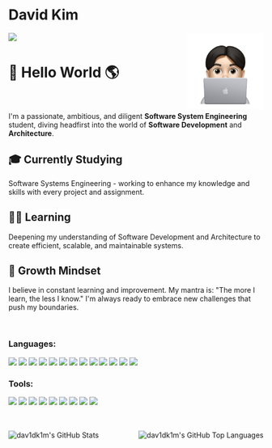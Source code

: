 # David Kim

<img src="https://github.com/dav1dk1m/dav1dk1m/blob/main/Image.png" width="30%" align="right">


![](https://komarev.com/ghpvc/?username=dav1dk1m&color=brightgreen&label=PROFILE+VIEWS)



# :wave: Hello World :earth_americas:
<br>

I'm a passionate, ambitious, and diligent **Software System Engineering** student, diving headfirst into the world of **Software Development** and **Architecture**.

## 🎓 Currently Studying
Software Systems Engineering - working to enhance my knowledge and skills with every project and assignment.

## 👨‍💻 Learning
Deepening my understanding of Software Development and Architecture to create efficient, scalable, and maintainable systems.

## 🌱 Growth Mindset
I believe in constant learning and improvement. My mantra is: "The more I learn, the less I know." I'm always ready to embrace new challenges that push my boundaries.



<br />

### Languages:
<p float="left">
  <img src="https://img.shields.io/badge/C%2B%2B-00599C?style=for-the-badge&logo=c%2B%2B&logoColor=white">
  <img src="https://img.shields.io/badge/python-3776AB?style=for-the-badge&logo=python&logoColor=white">
  <img src="https://img.shields.io/badge/java-%23ED8B00.svg?&style=for-the-badge&logo=java&logoColor=white"/>
  <img src="https://img.shields.io/badge/html5-E34F26?style=for-the-badge&logo=html5&logoColor=white">
  <img src="https://img.shields.io/badge/css-1572B6?style=for-the-badge&logo=css3&logoColor=white">
  <img src="https://img.shields.io/badge/php-%23777BB4.svg?&style=for-the-badge&logo=php&logoColor=white"/>
  <img src="https://img.shields.io/badge/javascript-F7DF1E?style=for-the-badge&logo=javascript&logoColor=black">
  <img src="https://img.shields.io/badge/bootstrap-7952B3?style=for-the-badge&logo=bootstrap&logoColor=white">
  <img src="https://img.shields.io/badge/mongoDB-47A248?style=for-the-badge&logo=MongoDB&logoColor=white">
  <img src="https://img.shields.io/badge/node.js-339933?style=for-the-badge&logo=Node.js&logoColor=white">
  <img src="https://img.shields.io/badge/express-000000?style=for-the-badge&logo=express&logoColor=white">
  <img src="https://img.shields.io/badge/mysql-%2300f.svg?style=for-the-badge&logo=mysql&logoColor=white">
  <img src="https://img.shields.io/badge/Flutter%20-%2302569B.svg?&style=for-the-badge&logo=Flutter&logoColor=white" />

</p>

### Tools:
<p float="left">
  <img src="https://img.shields.io/badge/github-181717?style=for-the-badge&logo=github&logoColor=white">
  <img src="https://img.shields.io/badge/gitlab%20-%23181717.svg?&style=for-the-badge&logo=gitlab&logoColor=white"/>
  <img src="https://img.shields.io/badge/Visual Studio-5C2D91?style=for-the-badge&logo=VisualStudio&logoColor=white">
  <img src="https://img.shields.io/badge/Visual_Studio_Code-007ACC?style=for-the-badge&logo=visual%20studio%20code&logoColor=white">
  <img src="https://img.shields.io/badge/SSMS-47A248?style=for-the-badge&logo=Microsoft SQL Server&logoColor=white">
  <img src="https://img.shields.io/badge/Azure DevOps-008AD7?style=for-the-badge&logo=Azure DevOps&logoColor=white">
  <img src="https://img.shields.io/badge/Nintex K2-F67B2B?style=for-the-badge&logo=Experts Exchange&logoColor=white">
  <img src="https://img.shields.io/badge/Adobe XD-470137?style=for-the-badge&logo=Adobe XD&logoColor=white">
  <img src="https://img.shields.io/badge/Eclipse-2C2255?&style=for-the-badge&logo=Eclipse&logoColor=white"/>

</p>



<br />
<br />


<img align="left" alt="dav1dk1m's GitHub Stats" src="https://github-readme-stats.vercel.app/api?username=dav1dk1m&show_icons=true&hide_border=true" />
<img align="right" alt="dav1dk1m's GitHub Top Languages" src="https://github-readme-stats.vercel.app/api/top-langs/?username=dav1dk1m" />

